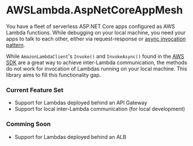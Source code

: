 # AWSLambda.AspNetCoreAppMesh

You have a fleet of serverless ASP.NET Core apps configured as AWS Lambda functions. While debugging on your local machine, you need your apps to talk to each other, either via request-response or [async invocation pattern](https://docs.aws.amazon.com/lambda/latest/dg/invocation-async.html).

While `AmazonLambdaClient`'s `Invoke()` and `InvokeAsync()` found in the [AWS SDK](https://docs.aws.amazon.com/sdkfornet/v3/apidocs/items/Lambda/MLambdaInvokeInvokeRequest.html) are a great way to achieve inter-Lambda communication, the methods do not work for invocation of Lambdas running on your local machine. This library aims to fill this functionality gap.

### Current Feature Set
* Support for Lambdas deployed behind an API Gateway
* Support for local inter-Lambda communication (for local development)

### Comming Soon
* Support for Lambdas deployed behind an ALB

